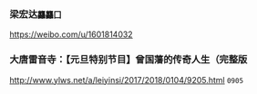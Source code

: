 ### 梁宏达`龘龘囗`
https://weibo.com/u/1601814032

### 大唐雷音寺：【元旦特别节目】曾国藩的传奇人生（完整版
http://www.ylws.net/a/leiyinsi/2017/2018/0104/9205.html
`0905`
